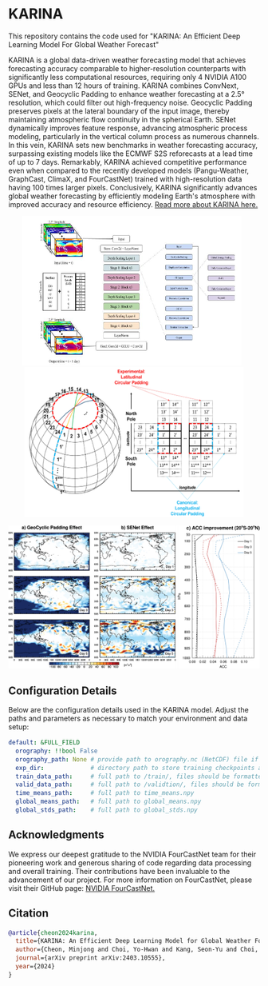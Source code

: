 # KARINA
This repository contains the code used for 
"KARINA: An Efficient Deep Learning Model For Global Weather Forecast"

KARINA is a global data-driven weather forecasting model that achieves forecasting accuracy comparable to higher-resolution counterparts with significantly less computational resources, requiring only 4 NVIDIA A100 GPUs and less than 12 hours of training. KARINA combines ConvNext, SENet, and Geocyclic Padding to enhance weather forecasting at a 2.5° resolution, which could filter out high-frequency noise. Geocyclic Padding preserves pixels at the lateral boundary of the input image, thereby maintaining atmospheric flow continuity in the spherical Earth. SENet dynamically improves feature response, advancing atmospheric process modeling, particularly in the vertical column process as numerous channels. In this vein, KARINA sets new benchmarks in weather forecasting accuracy, surpassing existing models like the ECMWF S2S reforecasts at a lead time of up to 7 days. Remarkably, KARINA achieved competitive performance even when compared to the recently developed models (Pangu-Weather, GraphCast, ClimaX, and FourCastNet) trained with high-resolution data having 100 times larger pixels. Conclusively, KARINA significantly advances global weather forecasting by efficiently modeling Earth's atmosphere with improved accuracy and resource efficiency.
[Read more about KARINA here.](https://arxiv.org/abs/2403.10555)

<p align="center">
  <img src="images/karina_model.jpg" alt="Image 1 Description" height="300px" width="440px" style="margin-right: 10px;"/>
  <img src="images/geocyclic_padding.png" alt="Image 2 Description" height="300px" width="440px"/>
</p>

<p align="center">
<img src="images/senet_geo.png" alt="Effects" width="900" style="margin-right: 10px;"/>
</p>

## Configuration Details

Below are the configuration details used in the KARINA model. Adjust the paths and parameters as necessary to match your environment and data setup:

```yaml
default: &FULL_FIELD
  orography: !!bool False
  orography_path: None # provide path to orography.nc (NetCDF) file if set to true,
  exp_dir:             # directory path to store training checkpoints and other output
  train_data_path:     # full path to /train/, files should be formatted as .nc (NetCDF)
  valid_data_path:     # full path to /validtion/, files should be formatted as .nc (NetCDF)
  time_means_path:     # full path to time_means.npy
  global_means_path:   # full path to global_means.npy
  global_stds_path:    # full path to global_stds.npy
```


## Acknowledgments
We express our deepest gratitude to the NVIDIA FourCastNet team for their pioneering work and generous sharing of code regarding data processing and overall training. Their contributions have been invaluable to the advancement of our project. For more information on FourCastNet, please visit their GitHub page: [NVIDIA FourCastNet.](https://github.com/NVlabs/FourCastNet)

## Citation
```bibtex
@article{cheon2024karina,
  title={KARINA: An Efficient Deep Learning Model for Global Weather Forecast},
  author={Cheon, Minjong and Choi, Yo-Hwan and Kang, Seon-Yu and Choi, Yumi and Lee, Jeong-Gil and Kang, Daehyun},
  journal={arXiv preprint arXiv:2403.10555},
  year={2024}
}
